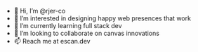- 👋 Hi, I’m @rjer-co
- 👀 I’m interested in designing happy web presences that work
- 🌱 I’m currently learning full stack dev
- 💞️ I’m looking to collaborate on canvas innovations
- 📫 Reach me at escan.dev

<!---
rjer-co/rjer-co is a ✨ special ✨ repository because its `README.md` (this file) appears on your GitHub profile.
You can click the Preview link to take a look at your changes.
--->
